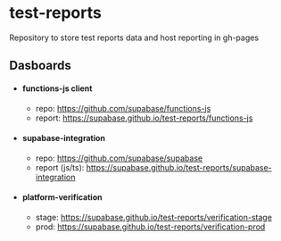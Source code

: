 # test-reports

Repository to store test reports data and host reporting in gh-pages

## Dasboards

- #### functions-js client 
  - repo: https://github.com/supabase/functions-js
  - report: https://supabase.github.io/test-reports/functions-js

- #### supabase-integration
  - repo: https://github.com/supabase/supabase
  - report (js/ts): https://supabase.github.io/test-reports/supabase-integration

- #### platform-verification
  - stage: https://supabase.github.io/test-reports/verification-stage
  - prod: https://supabase.github.io/test-reports/verification-prod
